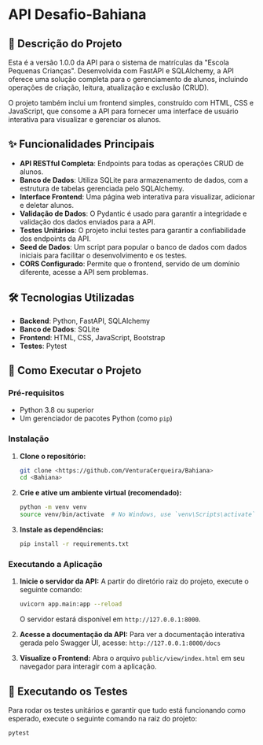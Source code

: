 # API Desafio-Bahiana

## 📜 Descrição do Projeto

Esta é a versão 1.0.0 da API para o sistema de matrículas da "Escola Pequenas Crianças". Desenvolvida com FastAPI e SQLAlchemy, a API oferece uma solução completa para o gerenciamento de alunos, incluindo operações de criação, leitura, atualização e exclusão (CRUD).

O projeto também inclui um frontend simples, construído com HTML, CSS e JavaScript, que consome a API para fornecer uma interface de usuário interativa para visualizar e gerenciar os alunos.

## ✨ Funcionalidades Principais

* **API RESTful Completa**: Endpoints para todas as operações CRUD de alunos.
* **Banco de Dados**: Utiliza SQLite para armazenamento de dados, com a estrutura de tabelas gerenciada pelo SQLAlchemy.
* **Interface Frontend**: Uma página web interativa para visualizar, adicionar e deletar alunos.
* **Validação de Dados**: O Pydantic é usado para garantir a integridade e validação dos dados enviados para a API.
* **Testes Unitários**: O projeto inclui testes para garantir a confiabilidade dos endpoints da API.
* **Seed de Dados**: Um script para popular o banco de dados com dados iniciais para facilitar o desenvolvimento e os testes.
* **CORS Configurado**: Permite que o frontend, servido de um domínio diferente, acesse a API sem problemas.

## 🛠️ Tecnologias Utilizadas

* **Backend**: Python, FastAPI, SQLAlchemy
* **Banco de Dados**: SQLite
* **Frontend**: HTML, CSS, JavaScript, Bootstrap
* **Testes**: Pytest

## 🚀 Como Executar o Projeto

### Pré-requisitos

* Python 3.8 ou superior
* Um gerenciador de pacotes Python (como `pip`)

### Instalação

1.  **Clone o repositório:**
    ```bash
    git clone <https://github.com/VenturaCerqueira/Bahiana>
    cd <Bahiana>
    ```

2.  **Crie e ative um ambiente virtual (recomendado):**
    ```bash
    python -m venv venv
    source venv/bin/activate  # No Windows, use `venv\Scripts\activate`
    ```

3.  **Instale as dependências:**
    ```bash
    pip install -r requirements.txt
    ```

### Executando a Aplicação

1.  **Inicie o servidor da API:**
    A partir do diretório raiz do projeto, execute o seguinte comando:
    ```bash
    uvicorn app.main:app --reload
    ```
    O servidor estará disponível em `http://127.0.0.1:8000`.

2.  **Acesse a documentação da API:**
    Para ver a documentação interativa gerada pelo Swagger UI, acesse:
    `http://127.0.0.1:8000/docs`

3.  **Visualize o Frontend:**
    Abra o arquivo `public/view/index.html` em seu navegador para interagir com a aplicação.

## 🧪 Executando os Testes

Para rodar os testes unitários e garantir que tudo está funcionando como esperado, execute o seguinte comando na raiz do projeto:

```bash
pytest